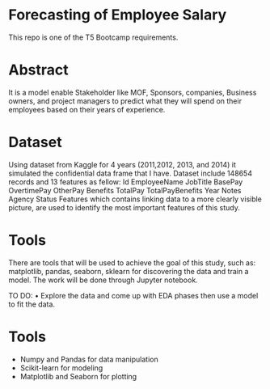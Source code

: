 # Forecasting of Employee Salary
This repo is one of the T5 Bootcamp requirements.
# Abstract  

It is a model  enable Stakeholder like MOF, Sponsors, companies, Business owners, and project managers to predict what they will spend on their employees based on their years of experience.

# Dataset


Using dataset from Kaggle for 4 years (2011,2012, 2013, and 2014) it simulated the confidential data frame that I have. 
Dataset include 148654 records and 13 features
as fellow:
 Id	EmployeeName	JobTitle	BasePay	OvertimePay	OtherPay	Benefits	TotalPay	TotalPayBenefits	Year	Notes	Agency	Status
Features which contains linking data to a more clearly visible picture,  are used to identify the most important features of this study.

# Tools
There are tools that will be used to achieve the goal of this study, such as:  matplotlib, pandas, seaborn, sklearn for discovering the data and train a model. The work will be done through Jupyter notebook.

TO DO:
•	Explore the data and come up with EDA phases then use a model to fit the data.

# Tools 
- Numpy and Pandas for data manipulation
- Scikit-learn for modeling
- Matplotlib and Seaborn for plotting

